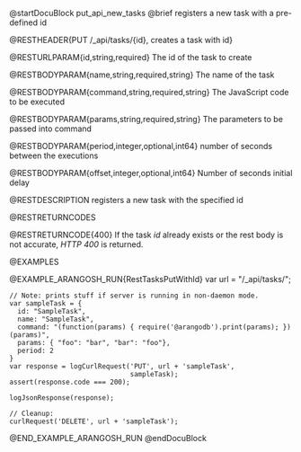 
@startDocuBlock put_api_new_tasks
@brief registers a new task with a pre-defined id

@RESTHEADER{PUT /_api/tasks/{id}, creates a task with id}

@RESTURLPARAM{id,string,required}
The id of the task to create

@RESTBODYPARAM{name,string,required,string}
The name of the task

@RESTBODYPARAM{command,string,required,string}
The JavaScript code to be executed

@RESTBODYPARAM{params,string,required,string}
The parameters to be passed into command

@RESTBODYPARAM{period,integer,optional,int64}
number of seconds between the executions

@RESTBODYPARAM{offset,integer,optional,int64}
Number of seconds initial delay 

@RESTDESCRIPTION
registers a new task with the specified id

@RESTRETURNCODES

@RESTRETURNCODE{400}
If the task *id* already exists or the rest body is not accurate, *HTTP 400* is returned.

@EXAMPLES

@EXAMPLE_ARANGOSH_RUN{RestTasksPutWithId}
    var url = "/_api/tasks/";

    // Note: prints stuff if server is running in non-daemon mode.
    var sampleTask = {
      id: "SampleTask",
      name: "SampleTask",
      command: "(function(params) { require('@arangodb').print(params); })(params)",
      params: { "foo": "bar", "bar": "foo"},
      period: 2
    }
    var response = logCurlRequest('PUT', url + 'sampleTask',
                                  sampleTask);
    assert(response.code === 200);

    logJsonResponse(response);

    // Cleanup:
    curlRequest('DELETE', url + 'sampleTask');
@END_EXAMPLE_ARANGOSH_RUN
@endDocuBlock

